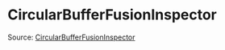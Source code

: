 # CircularBufferFusionInspector

Source: [CircularBufferFusionInspector](../../csrc/device_lower/analysis/circular_buffer.cpp#L103)
